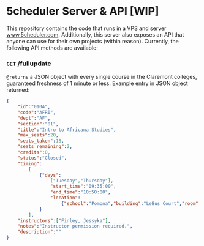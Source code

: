 # 5cheduler Server & API [WIP]
This repository contains the code that runs in a VPS and server www.5cheduler.com.
Additionally, this server also exposes an API that anyone can use for their own projects (within reason).
Currently, the following API methods are available:
### `GET` /fullupdate
`@returns` a JSON object with every single course in the Claremont colleges, guaranteed freshness of 1 minute or less.
Example entry in JSON object returned:
```json
{
    "id":"010A",
    "code":"AFRI",
    "dept":"AF",
    "section":"01",
    "title":"Intro to Africana Studies",
    "max_seats":20,
    "seats_taken":18,
    "seats_remaining":2,
    "credits":0,
    "status":"Closed",
    "timing":
        [
            {"days":
                ["Tuesday","Thursday"],
                "start_time":"09:35:00",
                "end_time":"10:50:00",
                "location":
                    {"school":"Pomona","building":"LeBus Court","room":"113"}
            }
        ],
    "instructors":["Finley, Jessyka"],
    "notes":"Instructor permission required.",
    "description":""
}
```